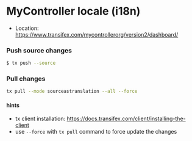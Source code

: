# MyController locale (i18n)
* Location: https://www.transifex.com/mycontrollerorg/version2/dashboard/

### Push source changes
```bash
$ tx push --source
```

### Pull changes
```bash
tx pull --mode sourceastranslation --all --force
```

#### hints
* tx client installation: https://docs.transifex.com/client/installing-the-client
* use `--force` with `tx pull` command to force update the changes